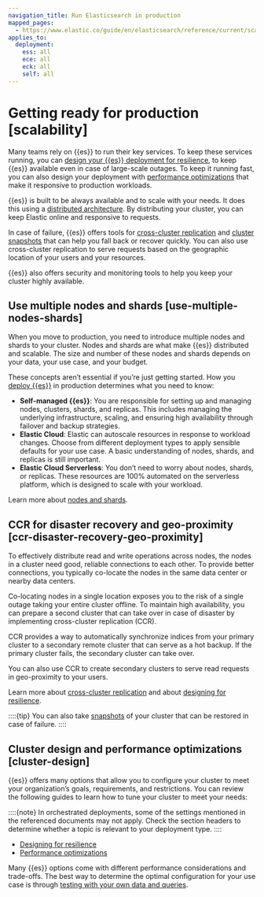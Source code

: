 ```yaml
---
navigation_title: Run Elasticsearch in production
mapped_pages:
  - https://www.elastic.co/guide/en/elasticsearch/reference/current/scalability.html
applies_to:
  deployment:
    ess: all
    ece: all
    eck: all
    self: all
---
```


# Getting ready for production [scalability]

Many teams rely on {{es}} to run their key services. To keep these services running, you can [design your {{es}} deployment for resilience](./availability-and-resilience.md), to keep {{es}} available even in case of large-scale outages. To keep it running fast, you can also design your deployment with [performance optimizations](./optimize-performance.md) that make it responsive to production workloads.

{{es}} is built to be always available and to scale with your needs. It does this using a [distributed architecture](/deploy-manage/distributed-architecture.md). By distributing your cluster, you can keep Elastic online and responsive to requests.

In case of failure, {{es}} offers tools for [cross-cluster replication](../tools/cross-cluster-replication.md) and [cluster snapshots](../tools/snapshot-and-restore.md) that can help you fall back or recover quickly. You can also use cross-cluster replication to serve requests based on the geographic location of your users and your resources.

{{es}} also offers security and monitoring tools to help you keep your cluster highly available.

## Use multiple nodes and shards [use-multiple-nodes-shards] 

When you move to production, you need to introduce multiple nodes and shards to your cluster. Nodes and shards are what make {{es}} distributed and scalable. The size and number of these nodes and shards depends on your data, your use case, and your budget.

These concepts aren’t essential if you’re just getting started. How you [deploy {{es}}](../../get-started/deployment-options.md) in production determines what you need to know:

* **Self-managed {{es}}**: You are responsible for setting up and managing nodes, clusters, shards, and replicas. This includes managing the underlying infrastructure, scaling, and ensuring high availability through failover and backup strategies.
* **Elastic Cloud**: Elastic can autoscale resources in response to workload changes. Choose from different deployment types to apply sensible defaults for your use case. A basic understanding of nodes, shards, and replicas is still important.
* **Elastic Cloud Serverless**: You don’t need to worry about nodes, shards, or replicas. These resources are 100% automated on the serverless platform, which is designed to scale with your workload.

Learn more about [nodes and shards](../distributed-architecture/clusters-nodes-shards.md).


## CCR for disaster recovery and geo-proximity [ccr-disaster-recovery-geo-proximity] 

To effectively distribute read and write operations across nodes, the nodes in a cluster need good, reliable connections to each other. To provide better connections, you typically co-locate the nodes in the same data center or nearby data centers.

Co-locating nodes in a single location exposes you to the risk of a single outage taking your entire cluster offline. To maintain high availability, you can prepare a second cluster that can take over in case of disaster by implementing cross-cluster replication (CCR).

CCR provides a way to automatically synchronize indices from your primary cluster to a secondary remote cluster that can serve as a hot backup. If the primary cluster fails, the secondary cluster can take over.

You can also use CCR to create secondary clusters to serve read requests in geo-proximity to your users.

Learn more about [cross-cluster replication](../tools/cross-cluster-replication.md) and about [designing for resilience](./availability-and-resilience.md).

::::{tip} 
You can also take [snapshots](../tools/snapshot-and-restore.md) of your cluster that can be restored in case of failure.
::::

## Cluster design and performance optimizations [cluster-design] 

{{es}} offers many options that allow you to configure your cluster to meet your organization’s goals, requirements, and restrictions. You can review the following guides to learn how to tune your cluster to meet your needs:

::::{note}
In orchestrated deployments, some of the settings mentioned in the referenced documents may not apply. Check the section headers to determine whether a topic is relevant to your deployment type.
::::

* [Designing for resilience](./availability-and-resilience.md)
* [Performance optimizations](./optimize-performance.md) 

Many {{es}} options come with different performance considerations and trade-offs. The best way to determine the optimal configuration for your use case is through [testing with your own data and queries](https://www.elastic.co/elasticon/conf/2016/sf/quantitative-cluster-sizing).
